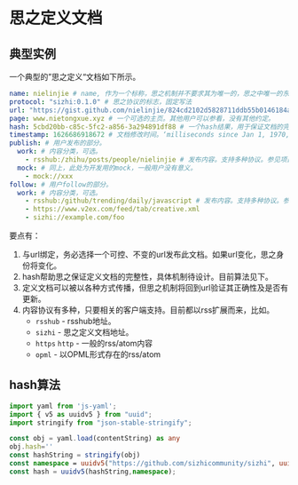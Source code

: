 # 思之定义文档

## 典型实例

一个典型的”思之定义“文档如下所示。

```yaml
name: nielinjie # name, 作为一个标称，思之机制并不要求其为唯一的，思之中唯一的东西是url
protocol: "sizhi:0.1.0" # 思之协议的标志，固定写法
url: "https://gist.github.com/nielinjie/824cd2102d5828711ddb55b0146184ac/raw" # 发布此定义文档的url。需要一个可控不变的url。
page: www.nietongxue.xyz # 一个可选的主页。其他用户可以参看，没有其他约定。
hash: 5cbd20bb-c85c-5fc2-a856-3a294891df88 # 一个hash结果，用于保证文档的完整性。参见项目相关文档。
timestamp: 1626686918672 # 文档修改时间。‘milliseconds since Jan 1, 1970, 00:00:00.000 GMT’
publish: # 用户发布的部分。
  work: # 内容分类，可选。
    - rsshub:/zhihu/posts/people/nielinjie # 发布内容。支持多种协议。参见项目相关文档。
  mock: # 同上，此处为开发用的mock，一般用户没有意义。
    - mock://xxx
follow: # 用户follow的部分。
  work: # 内容分类，可选。
    - rsshub:/github/trending/daily/javascript # 发布内容。支持多种协议。参见项目相关文档。
    - https://www.v2ex.com/feed/tab/creative.xml
    - sizhi://example.com/foo
```

要点有：

1. 与url绑定，务必选择一个可控、不变的url发布此文档。如果url变化，思之身份将变化。
2. hash帮助思之保证定义文档的完整性，具体机制待设计。目前算法见下。
3. 定义文档可以被以各种方式传播，但思之机制将回到url验证其正确性及是否有更新。
4. 内容协议有多种，只要相关的客户端支持。目前都以rss扩展而来，比如。
   - `rsshub` - rsshub地址。
   - `sizhi` - 思之定义文档地址。
   - `https` `http` -  一般的rss/atom内容
   - `opml` - 以OPML形式存在的rss/atom



## hash算法

```typescript
import yaml from 'js-yaml';
import { v5 as uuidv5 } from "uuid";
import stringify from "json-stable-stringify";

const obj = yaml.load(contentString) as any
obj.hash=''
const hashString = stringify(obj)
const namespace = uuidv5("https://github.com/sizhicommunity/sizhi", uuidv5.URL);
const hash = uuidv5(hashString,namespace);
```


